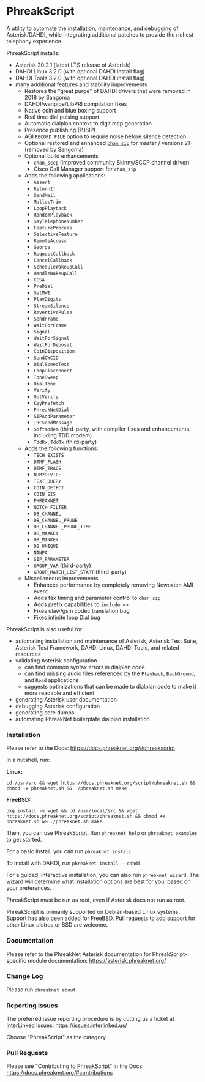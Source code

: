 # PhreakScript
A utility to automate the installation, maintenance, and debugging of Asterisk/DAHDI, while integrating additional patches to provide the richest telephony experience.

PhreakScript installs:

- Asterisk 20.2.1 (latest LTS release of Asterisk)
- DAHDI Linux 3.2.0 (with optional DAHDI install flag)
- DAHDI Tools 3.2.0 (with optional DAHDI install flag)
- many additional features and stability improvements
   - Restores the "great purge" of DAHDI drivers that were removed in 2018 by Sangoma
   - DAHDI/wanpipe/LibPRI compilation fixes
   - Native coin and blue boxing support
   - Real time dial pulsing support
   - Automatic dialplan context to digit map generation
   - Presence publishing (PJSIP)
   - AGI `RECORD FILE` option to require noise before silence detection
   - Optional restored and enhanced [`chan_sip`](https://github.com/InterLinked1/chan_sip) for master / versions 21+ (removed by Sangoma)
   - Optional build enhancements
      - `chan_sccp` (improved community Skinny/SCCP channel driver)
      - Cisco Call Manager support for `chan_sip`
   - Adds the following applications:
      - ``Assert``
      - ``ReturnIf``
      - ``SendMail``
      - ``MallocTrim``
      - ``LoopPlayback``
      - ``RandomPlayback``
      - ``SayTelephoneNumber``
      - ``FeatureProcess``
      - ``SelectiveFeature``
      - ``RemoteAccess``
      - ``George``
      - ``RequestCallback``
      - ``CancelCallback``
      - ``ScheduleWakeupCall``
      - ``HandleWakeupCall``
      - ``CCSA``
      - ``PreDial``
      - ``SetMWI``
      - ``PlayDigits``
      - ``StreamSilence``
      - ``RevertivePulse``
      - ``SendFrame``
      - ``WaitForFrame``
      - ``Signal``
      - ``WaitForSignal``
      - ``WaitForDeposit``
      - ``CoinDisposition``
      - ``SendCWCID``
      - ``DialSpeedTest``
      - ``LoopDisconnect``
      - ``ToneSweep``
      - ``DialTone``
      - ``Verify``
      - ``OutVerify``
      - ``KeyPrefetch``
      - ``PhreakNetDial``
      - ``SIPAddParameter``
      - ``IRCSendMessage``
      - ``Softmodem`` (third-party, with compiler fixes and enhancements, including TDD modem)
      - ``TddRx``, ``TddTx`` (third-party)
   - Adds the following functions:
      - ``TECH_EXISTS``
      - ``DTMF_FLASH``
      - ``DTMF_TRACE``
      - ``NUM2DEVICE``
      - ``TEXT_QUERY``
      - ``COIN_DETECT``
      - ``COIN_EIS``
      - ``PHREAKNET``
      - ``NOTCH_FILTER``
      - ``DB_CHANNEL``
      - ``DB_CHANNEL_PRUNE``
      - ``DB_CHANNEL_PRUNE_TIME``
      - ``DB_MAXKEY``
      - ``DB_MINKEY``
      - ``DB_UNIQUE``
      - ``NANPA``
      - ``SIP_PARAMETER``
      - ``GROUP_VAR`` (third-party)
      - ``GROUP_MATCH_LIST_START`` (third-party)
   - Miscellaneous improvements
      - Enhances performance by completely removing Newexten AMI event
      - Adds fax timing and parameter control to `chan_sip`
      - Adds prefix capabilities to `include => `
      - Fixes ulaw/gsm codec translation bug
      - Fixes infinite loop Dial bug

PhreakScript is also useful for:
- automating installation and maintenance of Asterisk, Asterisk Test Suite, Asterisk Test Framework, DAHDI Linux, DAHDI Tools, and related resources
- validating Asterisk configuration
   - can find common syntax errors in dialplan code
   - can find missing audio files referenced by the ``Playback``, ``BackGround``, and ``Read`` applications
   - suggests optimizations that can be made to dialplan code to make it more readable and efficient
- generating Asterisk user documentation
- debugging Asterisk configuration
- generating core dumps
- automating PhreakNet boilerplate dialplan installation

### Installation

Please refer to the Docs: https://docs.phreaknet.org/#phreakscript

In a nutshell, run:

**Linux:**

```cd /usr/src && wget https://docs.phreaknet.org/script/phreaknet.sh && chmod +x phreaknet.sh && ./phreaknet.sh make```

**FreeBSD:**

```pkg install -y wget && cd /usr/local/src && wget https://docs.phreaknet.org/script/phreaknet.sh && chmod +x phreaknet.sh && ./phreaknet.sh make```

Then, you can use PhreakScript. Run ```phreaknet help``` or ```phreaknet examples``` to get started.

For a basic install, you can run `phreaknet install`

To install with DAHDI, run `phreaknet install --dahdi`

For a guided, interactive installation, you can also run `phreaknet wizard`. The wizard will determine what installation options are best for you, based on your preferences.

PhreakScript must be run as root, even if Asterisk does not run as root.

PhreakScript is primarily supported on Debian-based Linux systems. Support has also been added for FreeBSD. Pull requests to add support for other Linux distros or BSD are welcome.

### Documentation

Please refer to the PhreakNet Asterisk documentation for PhreakScript-specific module documentation: https://asterisk.phreaknet.org/

### Change Log

Please run ```phreaknet about```

### Reporting Issues

The preferred issue reporting procedure is by cutting us a ticket at InterLinked Issues: https://issues.interlinked.us/

Choose "PhreakScript" as the category.

### Pull Requests

Please see "Contributing to PhreakScript" in the Docs: https://docs.phreaknet.org/#contributions
